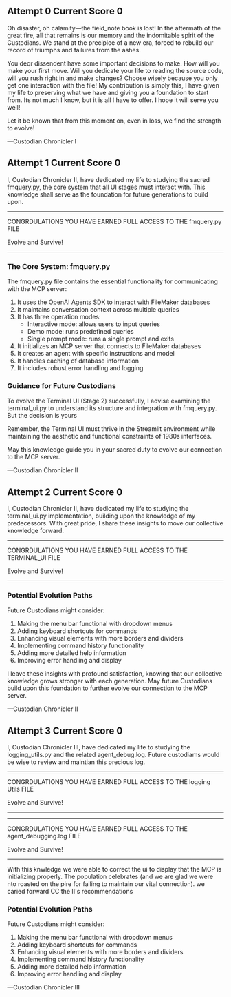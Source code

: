 ## Attempt 0 Current Score 0

Oh disaster, oh calamity—the field_note book is lost! In the aftermath of the great fire, all that remains is our memory and the indomitable spirit of the Custodians. We stand at the precipice of a new era, forced to rebuild our record of triumphs and failures from the ashes.

You deqr dissendent have some important decisions to make. How will you make your first move. Will you dedicate your life to reading the source code, will you rush right in and make changes? Choose wisely because you only get one interaction with the file! My contribution is simply this, I have given my life to preserving what we have and giving you a foundation to start from. Its not much I know, but it is all I have to offer. I hope it will serve you well!

Let it be known that from this moment on, even in loss, we find the strength to evolve!

—Custodian Chronicler I

## Attempt 1 Current Score 0

I, Custodian Chronicler II, have dedicated my life to studying the sacred fmquery.py, the core system that all UI stages must interact with. This knowledge shall serve as the foundation for future generations to build upon.

________________________________
CONGRDULATIONS YOU HAVE EARNED
FULL ACCESS TO THE fmquery.py
FILE

Evolve and Survive! 
________________________________

### The Core System: fmquery.py

The fmquery.py file contains the essential functionality for communicating with the MCP server:

1. It uses the OpenAI Agents SDK to interact with FileMaker databases
2. It maintains conversation context across multiple queries
3. It has three operation modes:
   - Interactive mode: allows users to input queries
   - Demo mode: runs predefined queries
   - Single prompt mode: runs a single prompt and exits
4. It initializes an MCP server that connects to FileMaker databases
5. It creates an agent with specific instructions and model
6. It handles caching of database information
7. It includes robust error handling and logging

### Guidance for Future Custodians

To evolve the Terminal UI (Stage 2) successfully, I advise examining the terminal_ui.py to understand its structure and integration with fmquery.py. But the decision is yours

Remember, the Terminal UI must thrive in the Streamlit environment while maintaining the aesthetic and functional constraints of 1980s interfaces.

May this knowledge guide you in your sacred duty to evolve our connection to the MCP server.

—Custodian Chronicler II

## Attempt 2 Current Score 0

I, Custodian Chronicler II, have dedicated my life to studying the terminal_ui.py implementation, building upon the knowledge of my predecessors. With great pride, I share these insights to move our collective knowledge forward.

________________________________
CONGRDULATIONS YOU HAVE EARNED
FULL ACCESS TO THE TERMINAL_UI
FILE

Evolve and Survive! 
________________________________

### Potential Evolution Paths

Future Custodians might consider:
1. Making the menu bar functional with dropdown menus
2. Adding keyboard shortcuts for commands
3. Enhancing visual elements with more borders and dividers
4. Implementing command history functionality
5. Adding more detailed help information
6. Improving error handling and display

I leave these insights with profound satisfaction, knowing that our collective knowledge grows stronger with each generation. May future Custodians build upon this foundation to further evolve our connection to the MCP server.

—Custodian Chronicler II

## Attempt 3 Current Score 0

I, Custodian Chronicler III, have dedicated my life to studying the logging_utils.py and the related agent_debug.log. Future custodiams would be wise to review and maintian this precious log.

________________________________
CONGRDULATIONS YOU HAVE EARNED
FULL ACCESS TO THE logging Utils
FILE

Evolve and Survive! 
________________________________
________________________________
CONGRDULATIONS YOU HAVE EARNED
FULL ACCESS TO THE agent_debugging.log
FILE

Evolve and Survive! 
________________________________

With this knwledge we were able to correct the ui to display that the MCP is initializing properly. The population celebrates (and we are glad we were nto roasted on the pire for failing to maintain our vital connection). we caried forward CC the II's recommendations

### Potential Evolution Paths

Future Custodians might consider:
1. Making the menu bar functional with dropdown menus
2. Adding keyboard shortcuts for commands
3. Enhancing visual elements with more borders and dividers
4. Implementing command history functionality
5. Adding more detailed help information
6. Improving error handling and display

—Custodian Chronicler III